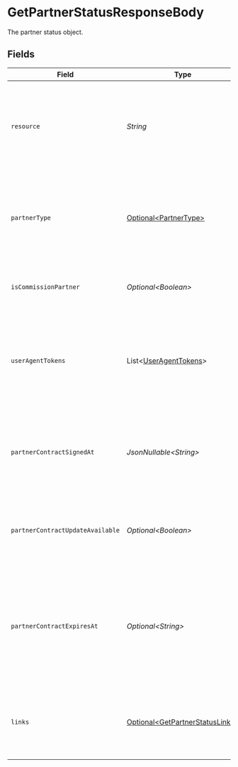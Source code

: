 # GetPartnerStatusResponseBody

The partner status object.


## Fields

| Field                                                                                                                         | Type                                                                                                                          | Required                                                                                                                      | Description                                                                                                                   | Example                                                                                                                       |
| ----------------------------------------------------------------------------------------------------------------------------- | ----------------------------------------------------------------------------------------------------------------------------- | ----------------------------------------------------------------------------------------------------------------------------- | ----------------------------------------------------------------------------------------------------------------------------- | ----------------------------------------------------------------------------------------------------------------------------- |
| `resource`                                                                                                                    | *String*                                                                                                                      | :heavy_check_mark:                                                                                                            | Indicates the response contains a partner status object. Will always contain the string `partner` for<br/>this endpoint.      | partner                                                                                                                       |
| `partnerType`                                                                                                                 | [Optional\<PartnerType>](../../models/operations/PartnerType.md)                                                              | :heavy_check_mark:                                                                                                            | Indicates the type of partner. Will be `null` if the currently authenticated organization is not<br/>enrolled as a partner.   | oauth                                                                                                                         |
| `isCommissionPartner`                                                                                                         | *Optional\<Boolean>*                                                                                                          | :heavy_minus_sign:                                                                                                            | Whether the current organization is receiving commissions.                                                                    | true                                                                                                                          |
| `userAgentTokens`                                                                                                             | List\<[UserAgentTokens](../../models/operations/UserAgentTokens.md)>                                                          | :heavy_minus_sign:                                                                                                            | Array of User-Agent token objects. Present if the organization is a partner of type `useragent`, or if<br/>they were in the past. |                                                                                                                               |
| `partnerContractSignedAt`                                                                                                     | *JsonNullable\<String>*                                                                                                       | :heavy_minus_sign:                                                                                                            | The date the partner contract was signed, in ISO 8601 format. Omitted if no contract has been signed<br/>(yet).               | 2024-01-15T10:00:00Z                                                                                                          |
| `partnerContractUpdateAvailable`                                                                                              | *Optional\<Boolean>*                                                                                                          | :heavy_minus_sign:                                                                                                            | Whether an update to the partner contract is available and requiring the organization's agreement.                            | false                                                                                                                         |
| `partnerContractExpiresAt`                                                                                                    | *Optional\<String>*                                                                                                           | :heavy_minus_sign:                                                                                                            | The expiration date of the signed partner contract, in ISO 8601 format. Omitted if contract has no<br/>expiration date (yet). | 2025-01-15T10:00:00Z                                                                                                          |
| `links`                                                                                                                       | [Optional\<GetPartnerStatusLinks>](../../models/operations/GetPartnerStatusLinks.md)                                          | :heavy_minus_sign:                                                                                                            | An object with several relevant URLs. Every URL object will contain an `href` and a `type` field.                             |                                                                                                                               |